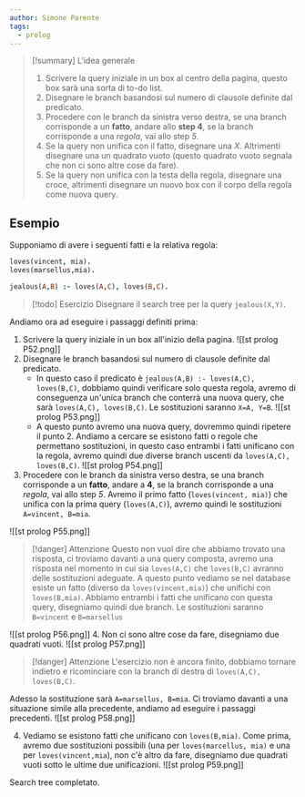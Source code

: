 ```yaml
---
author: Simone Parente
tags:
  - prolog
---
```


>[!summary]  L'idea generale
>1. Scrivere la query iniziale in un box al centro della pagina, questo box sarà una sorta di to-do list.
>2. Disegnare le branch basandosi sul numero di clausole definite dal predicato.
>3. Procedere con le branch da sinistra verso destra, se una branch corrisponde a un **fatto**, andare allo **step 4**, se la branch corrisponde a una *regola*, vai allo step *5*.
>4. Se la query non unifica con il fatto, disegnare una $X$. Altrimenti disegnare una un quadrato vuoto (questo quadrato vuoto segnala che non ci sono altre cose da fare).
>5. Se la query non unifica con la testa della regola, disegnare una croce, altrimenti disegnare un nuovo box con il corpo della regola come nuova query.

## Esempio
Supponiamo di avere i seguenti fatti e la relativa regola:
```Prolog
loves(vincent, mia).
loves(marsellus,mia).

jealous(A,B) :- loves(A,C), loves(B,C).
```
>[!todo] Esercizio
>Disegnare il search tree per la query `jealous(X,Y)`.

Andiamo ora ad eseguire i passaggi definiti prima:
1. Scrivere la query iniziale in un box all'inizio della pagina.
![[st prolog P52.png]]
2. Disegnare le branch basandosi sul numero di clausole definite dal predicato.
	-  In questo caso il predicato è `jealous(A,B) :- loves(A,C), loves(B,C)`, dobbiamo quindi verificare solo questa regola, avremo di conseguenza un'unica branch che conterrà una nuova query, che sarà `loves(A,C), loves(B,C)`. Le sostituzioni saranno `X=A, Y=B`.
![[st prolog P53.png]]
    - A questo punto avremo una nuova query, dovremmo quindi ripetere il punto 2. Andiamo a cercare se esistono fatti o regole che permettano sostituzioni, in questo caso entrambi i fatti unificano con la regola, avremo quindi due diverse branch uscenti da `loves(A,C), loves(B,C)`.
![[st prolog P54.png]]
3. Procedere con le branch da sinistra verso destra, se una branch corrisponde a un **fatto**, andare a **4**, se la branch corrisponde a una *regola*, vai allo step *5*.
Avremo il primo fatto (`loves(vincent, mia)`) che unifica con la prima query (`loves(A,C)`), avremo quindi le sostituzioni `A=vincent, B=mia`.

![[st prolog P55.png]]
>[!danger] Attenzione
>Questo non vuol dire che abbiamo trovato una risposta, ci troviamo davanti a una query composta, avremo una risposta nel momento in cui sia `loves(A,C)` che  `loves(B,C)` avranno delle sostituzioni adeguate.
A questo punto vediamo se nel database esiste un fatto (diverso da `loves(vincent,mia)`) che unifichi con `loves(B,mia)`.
Abbiamo entrambi i fatti che unificano con questa query, disegniamo quindi due branch.
Le sostituzioni saranno `B=vincent` e `B=marsellus`

![[st prolog P56.png]]
4. Non ci sono altre cose da fare, disegniamo due quadrati vuoti.
![[st prolog P57.png]]
>[!danger] Attenzione
>L'esercizio non è ancora finito, dobbiamo tornare indietro e ricominciare con la branch di destra di `loves(A,C), loves(B,C)`.

Adesso la sostituzione sarà `A=marsellus, B=mia`. Ci troviamo davanti a una situazione simile alla precedente, andiamo ad eseguire i passaggi precedenti.
![[st prolog P58.png]]

4. Vediamo se esistono fatti che unificano con `loves(B,mia)`. Come prima, avremo due sostituzioni possibili (una per `loves(marcellus, mia)` e una per `loves(vincent,mia`), non c'è altro da fare, disegniamo due quadrati vuoti sotto le ultime due unificazioni.
![[st prolog P59.png]]

Search tree completato.